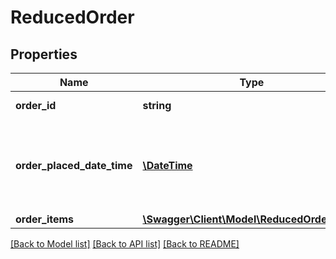 # ReducedOrder

## Properties
Name | Type | Description | Notes
------------ | ------------- | ------------- | -------------
**order_id** | **string** | The order id. | [optional] 
**order_placed_date_time** | [**\DateTime**](\DateTime.md) | The date and time in ISO 8601 format when the order was placed. | [optional] 
**order_items** | [**\Swagger\Client\Model\ReducedOrderItem[]**](ReducedOrderItem.md) |  | 

[[Back to Model list]](../README.md#documentation-for-models) [[Back to API list]](../README.md#documentation-for-api-endpoints) [[Back to README]](../README.md)


